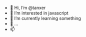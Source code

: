 - 👋 Hi, I’m @tanxer
- 👀 I’m interested in javascript
- 🌱 I’m currently learning something
- 💞️  ...
- 📫 

<!---
tanxer/tanxer is a ✨ special ✨ repository because its `README.md` (this file) appears on your GitHub profile.
You can click the Preview link to take a look at your changes.
--->
